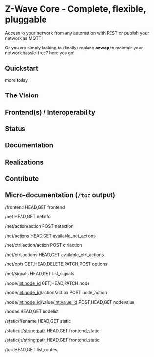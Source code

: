 # Z-Wave Core - Complete, flexible, pluggable
Access to your network from any automation with REST or publish your network as MQTT!

Or you are simply looking to (finally) replace **ozwcp** to maintain your network hassle-free? here you go!

## Quickstart

more today


## The Vision


## Frontend(s) / Interoperability


## Status


## Documentation



## Realizations



## Contribute


## Micro-documentation (`/toc` output)

/frontend                                HEAD,GET			               frontend

/net                                     HEAD,GET		                 netinfo 

/net/action/action                       POST			                   netaction 

/net/actions                             HEAD,GET			               available_net_actions

/net/ctrl/action/action                  POST							           ctrlaction 

/net/ctrl/actions                        HEAD,GET                    available_ctrl_actions

/net/opts                                GET,HEAD,DELETE,PATCH,POST  options 

/net/signals                             HEAD,GET		  	 	 	 	 	 	 	 list_signals

/node/<int:node_id>                      GET,HEAD,PATCH              node 

/node/<int:node_id>/action/action        POST		                     node_action 

/node/<int:node_id>/value/<int:value_id> POST,HEAD,GET				       nodevalue 

/nodes                                   HEAD,GET			               nodelist

/static/filename         			           HEAD,GET	                   static 

/static/js/<string:path>                 HEAD,GET 	                 frontend_static

/static/js/<string:path>                 HEAD,GET                    frontend_static

/toc                                     HEAD,GET			               list_routes


